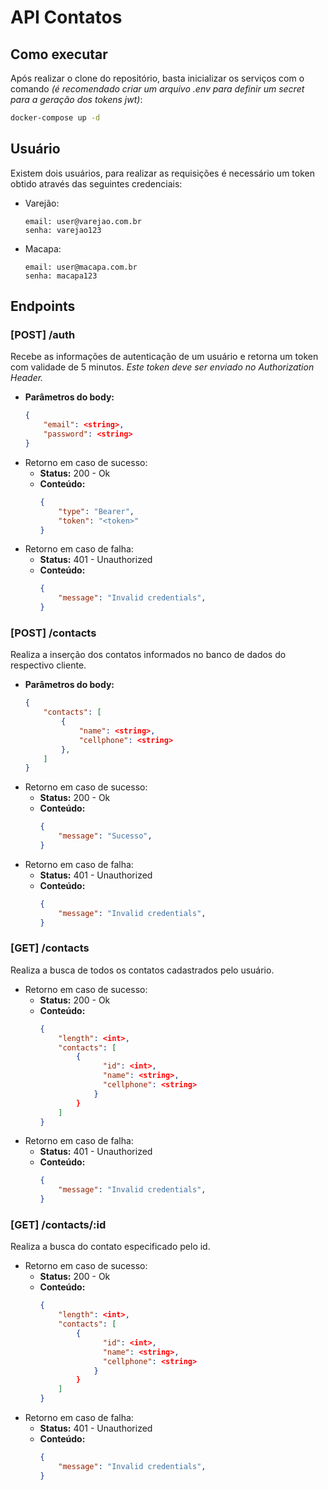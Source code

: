 
# API Contatos
## Como executar
Após realizar o clone do repositório, basta inicializar os serviços com o comando *(é recomendado criar um arquivo .env para definir um secret para a geração dos tokens jwt)*:
```bash
docker-compose up -d
```
## Usuário
Existem dois usuários, para realizar as requisições é necessário um token obtido através das seguintes credenciais:

 - Varejão:
	```
	email: user@varejao.com.br
	senha: varejao123
	 ```

 - Macapa:
	```
	email: user@macapa.com.br
	senha: macapa123
	 ```	

## Endpoints
 ### **[POST] /auth**
 Recebe as informações de autenticação de um usuário e retorna um token com validade de 5 minutos. *Este token deve ser enviado no Authorization Header.*

 - **Parâmetros do body:**
	```json
	{
		"email": <string>,
		"password": <string>
	}
	 ```
 - Retorno em caso de sucesso:
	 - **Status:** 200 - Ok
	 - **Conteúdo:**
		```json
		{
			"type": "Bearer",
			"token": "<token>"
		}
		 ```
 - Retorno em caso de falha:
	 - **Status:** 401 - Unauthorized
	 - **Conteúdo:**
		```json
		{
			"message": "Invalid credentials",
		}
		 ```

 ### **[POST] /contacts**
 Realiza a inserção dos contatos informados no banco de dados do respectivo cliente.
  - **Parâmetros do body:**
	```json
	{
		"contacts": [
			{
				"name": <string>,
				"cellphone": <string>
			},
		]
	}
	 ```
 - Retorno em caso de sucesso:
	 - **Status:** 200 - Ok
	 - **Conteúdo:**
		```json
		{
			"message": "Sucesso",
		}
		 ```
 - Retorno em caso de falha:
	 - **Status:** 401 - Unauthorized
	 - **Conteúdo:**
		```json
		{
			"message": "Invalid credentials",
		}
		 ```

 ### **[GET] /contacts**
 Realiza a busca de todos os contatos cadastrados pelo usuário.
 - Retorno em caso de sucesso:
	 - **Status:** 200 - Ok
	 - **Conteúdo:**
		```json
		{
			"length": <int>,
			"contacts": [
				{
				      "id": <int>,
				      "name": <string>,
				      "cellphone": <string>
				    }
				}
			]
		}
		 ```
 - Retorno em caso de falha:
	 - **Status:** 401 - Unauthorized
	 - **Conteúdo:**
		```json
		{
			"message": "Invalid credentials",
		}
		 ```

### **[GET] /contacts/:id**
 Realiza a busca do contato especificado pelo id.
 - Retorno em caso de sucesso:
	 - **Status:** 200 - Ok
	 - **Conteúdo:**
		```json
		{
			"length": <int>,
			"contacts": [
				{
				      "id": <int>,
				      "name": <string>,
				      "cellphone": <string>
				    }
				}
			]
		}
		 ```
 - Retorno em caso de falha:
	 - **Status:** 401 - Unauthorized
	 - **Conteúdo:**
		```json
		{
			"message": "Invalid credentials",
		}
		 ```